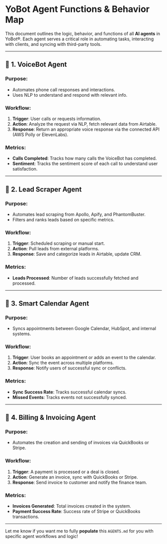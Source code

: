 ﻿# YoBot Agent Functions & Behavior Map
This document outlines the logic, behavior, and functions of all **AI agents** in YoBot®. Each agent serves a critical role in automating tasks, interacting with clients, and syncing with third-party tools.

---

## 🤖 1. VoiceBot Agent

### Purpose:
- Automates phone call responses and interactions.
- Uses NLP to understand and respond with relevant info.

### Workflow:
1. **Trigger**: User calls or requests information.
2. **Action**: Analyze the request via NLP, fetch relevant data from Airtable.
3. **Response**: Return an appropriate voice response via the connected API (AWS Polly or ElevenLabs).

### Metrics:
- **Calls Completed**: Tracks how many calls the VoiceBot has completed.
- **Sentiment**: Tracks the sentiment score of each call to understand user satisfaction.

---

## 💬 2. Lead Scraper Agent

### Purpose:
- Automates lead scraping from Apollo, Apify, and PhantomBuster.
- Filters and ranks leads based on specific metrics.

### Workflow:
1. **Trigger**: Scheduled scraping or manual start.
2. **Action**: Pull leads from external platforms.
3. **Response**: Save and categorize leads in Airtable, update CRM.

### Metrics:
- **Leads Processed**: Number of leads successfully fetched and processed.

---

## 📅 3. Smart Calendar Agent

### Purpose:
- Syncs appointments between Google Calendar, HubSpot, and internal systems.

### Workflow:
1. **Trigger**: User books an appointment or adds an event to the calendar.
2. **Action**: Sync the event across multiple platforms.
3. **Response**: Notify users of successful sync or conflicts.

### Metrics:
- **Sync Success Rate**: Tracks successful calendar syncs.
- **Missed Events**: Tracks events not successfully synced.

---

## 🔄 4. Billing & Invoicing Agent

### Purpose:
- Automates the creation and sending of invoices via QuickBooks or Stripe.

### Workflow:
1. **Trigger**: A payment is processed or a deal is closed.
2. **Action**: Generate an invoice, sync with QuickBooks or Stripe.
3. **Response**: Send invoice to customer and notify the finance team.

### Metrics:
- **Invoices Generated**: Total invoices created in the system.
- **Payment Success Rate**: Success rate of Stripe or QuickBooks transactions.

---

Let me know if you want me to fully **populate** this `AGENTS.md` for you with specific agent workflows and logic!